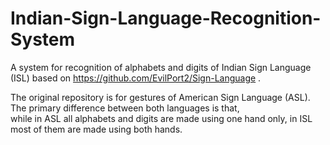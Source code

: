 # Indian-Sign-Language-Recognition-System
A system for recognition of alphabets and digits of Indian Sign Language (ISL) based on https://github.com/EvilPort2/Sign-Language .

The original repository is for gestures of American Sign Language (ASL). The primary difference between both languages is that,  
while in ASL all alphabets and digits are made using one hand only, in ISL most of them are made using both hands.
